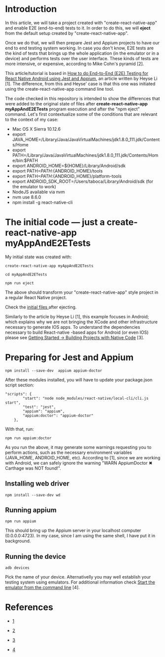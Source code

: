 # Introduction

In this article, we will take a project created with "create-react-native-app" and enable E2E (end-to-end) tests to it. In order to do this, we will **eject** from the default setup created by "create-react-native-app".

Once we do that, we will then prepare Jest and Appium projects to have our end to end testing system working. In case you don't know, E2E tests are the kind of tests that brings up the whole application (in the emulator or in a device) and performs tests over the user interface. These kinds of tests are more intensive, or expensive, according to Mike Cohn's pyramid [2].  

This article/tutorial is based in [How to do End-to-End (E2E) Testing for React Native Android using Jest and Appium](https://medium.com/front-end-hacking/how-to-do-end-to-end-e2e-testing-for-react-native-android-using-jest-and-appium-27d75e4d831b), an article written by Heyse Li [1]. The difference, from this and Heyse' case is that this one was initiated using the create-react-native-app command line tool.

The code checked in this repository is intended to show the differences that were added to the original state of files after **create-react-native-app myAppAndE2ETests** program execution and after the "npm eject" command. Let's first contextualize some of the conditions that are relevant to the context of my case:

* Mac OS X Sierra 10.12.6
* export JAVA_HOME=/Library/Java/JavaVirtualMachines/jdk1.8.0_111.jdk/Contents/Home
* export PATH=/Library/Java/JavaVirtualMachines/jdk1.8.0_111.jdk/Contents/Home/bin:$PATH
* export ANDROID_HOME=${HOME}/Library/Android/sdk
* export PATH=${PATH}:${ANDROID_HOME}/tools
* export PATH=${PATH}:${ANDROID_HOME}/platform-tools
* export ANDROID_SDK_ROOT=/Users/taboca/Library/Android/sdk (for the emulator to work)
* NodeJS available via nvm
* nvm use 8.6.0
* npm install -g react-native-cli

# The initial code — just a create-react-native-app myAppAndE2ETests

My initial state was created with:

```
create-react-native-app myAppAndE2ETests
```

```
cd myAppAndE2ETests
```

```
npm run eject
```

The above should transform your "create-react-native-app" style project in a regular React Native project.

Check the [initial files ](https://github.com/taboca/doc-js-example-create-react-native-and-e2e-jest-appium/commit/bf6beecd1a09f44f8a6b3c4d610d2ce4c0203097) after ejecting.

Similarly to the article by Heyse Li [1], this example focuses in Android; which explains why we are not bringing the XCode and other infrastructure necessary to generate IOS apps. To understand the dependencies necessary to build React-native -based apps for Android (or even IOS) please see [Getting Started -> Building Projects with Native Code](https://facebook.github.io/react-native/docs/getting-started.html) [3].

# Preparing for Jest and Appium

```
npm install --save-dev  appium appium-doctor
```

After these modules installed, you will have to update your package.json script section:

```
"scripts": {
		"start": "node node_modules/react-native/local-cli/cli.js start",
		"test": "jest",
		"appium": "appium",
		"appium:doctor": "appium-doctor"
	},
```

With that, run:

```
npm run appium:doctor
```

As you run the above, it may generate some warnings requesting you to perform actions, such as the necessary environment variables (JAVA_HOME, ANDROID_HOME, etc). According to [1], since we are working with Android, we can safely ignore the warning "WARN AppiumDoctor  ✖ Carthage was NOT found!".

## Installing web driver

```
npm install --save-dev wd
```

## Running appium

```
npm run appium
```

This should bring up the Appium server in your localhost computer (0.0.0.0:4723). In my case, since I am using the same shell, I have put it in background.

## Running the device

```
adb devices
```

Pick the name of your device.  Alternativelly you may well establish your testing system using emulators. For additional information check [Start the emulator from the command line](https://developer.android.com/studio/run/emulator-commandline) [4].




# References

* [1](https://medium.com/front-end-hacking/how-to-do-end-to-end-e2e-testing-for-react-native-android-using-jest-and-appium-27d75e4d831b)

* [2](https://www.mountaingoatsoftware.com/blog/the-forgotten-layer-of-the-test-automation-pyramid)

* [3](https://facebook.github.io/react-native/docs/getting-started.html)

* [4](https://developer.android.com/studio/run/emulator-commandline)
